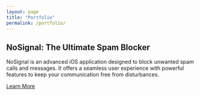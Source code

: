 ```yaml
---
layout: page
title: "Portfolio"
permalink: /portfolio/
---
```


## NoSignal: The Ultimate Spam Blocker

NoSignal is an advanced iOS application designed to block unwanted spam calls and messages. It offers a seamless user experience with powerful features to keep your communication free from disturbances.

[Learn More](https://apps.apple.com)
